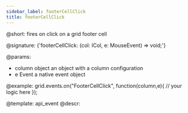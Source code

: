 ```yaml
---
sidebar_label: footerCellClick
title: footerCellClick
---          
```


@short: fires on click on a grid footer cell

@signature: {'footerCellClick: (col: ICol, e: MouseEvent) => void;'}

@params:
- column		object		an object with a column configuration
- e				Event		a native event object

@example:
grid.events.on("FooterCellClick", function(column,e){
    // your logic here
});

@template: api_event
@descr: